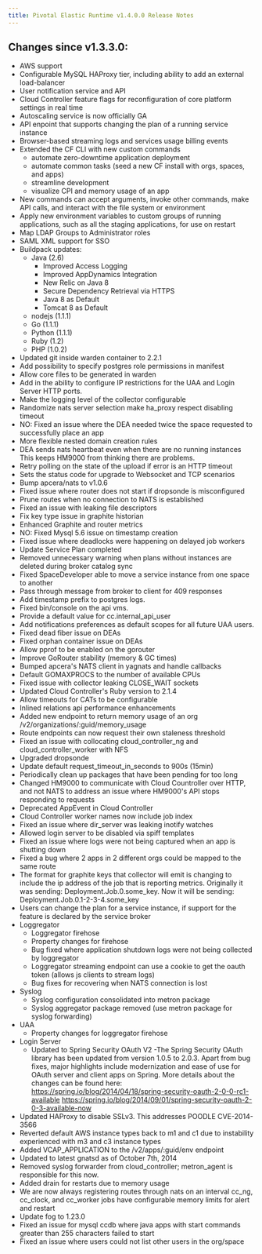 ```yaml
---
title: Pivotal Elastic Runtime v1.4.0.0 Release Notes
---
```


## Changes since v1.3.3.0:

* AWS support
* Configurable MySQL HAProxy tier, including ability to add an external load-balancer
* User notification service and API
* Cloud Controller feature flags for reconfiguration of core platform settings in real time
* Autoscaling service is now officially GA
* API enpoint that supports changing the plan of a running service instance
* Browser-based streaming logs and services usage billing events
* Extended the CF CLI with new custom commands
	* automate zero-downtime application deployment
	* automate common tasks (seed a new CF install with orgs, spaces, and apps)
	* streamline development
	* visualize CPI and memory usage of an app
* New commands can accept arguments, invoke other commands, make API calls, and interact with the file system or environment
* Apply new environment variables to custom groups of running applications, such as all the staging applications, for use on restart
* Map LDAP Groups to Administrator roles
* SAML XML support for SSO
* Buildpack updates:
	* Java (2.6)
		* Improved Access Logging
		* Improved AppDynamics Integration
		* New Relic on Java 8
		* Secure Dependency Retrieval via HTTPS
		* Java 8 as Default
		* Tomcat 8 as Default
	* nodejs (1.1.1)
	* Go (1.1.1)
	* Python (1.1.1)
	* Ruby (1.2)
	* PHP (1.0.2)
* Updated git inside warden container to 2.2.1
* Add possibility to specify postgres role permissions in manifest
* Allow core files to be generated in warden
* Add in the ability to configure IP restrictions for the UAA and Login Server HTTP ports.
* Make the logging level of the collector configurable
* Randomize nats server selection
make ha_proxy respect disabling timeout
* NO: Fixed an issue where the DEA needed twice the space requested to successfully place an app
* More flexible nested domain creation rules
* DEA sends nats heartbeat even when there are no running instances This keeps HM9000 from thinking there are problems.
* Retry polling on the state of the upload if error is an HTTP timeout
* Sets the status code for upgrade to Websocket and TCP scenarios
* Bump apcera/nats to v1.0.6
* Fixed issue where router does not start if dropsonde is misconfigured
* Prune routes when no connection to NATS is established
* Fixed an issue with leaking file descriptors
* Fix key type issue in graphite historian
* Enhanced Graphite and router metrics
* NO: Fixed Mysql 5.6 issue on timestamp creation
* Fixed issue where deadlocks were happening on delayed job workers
* Update Service Plan completed
* Removed unnecessary warning when plans without instances are deleted during broker catalog sync
* Fixed SpaceDeveloper able to move a service instance from one space to another
* Pass through message from broker to client for 409 responses
* Add timestamp prefix to postgres logs.
* Fixed bin/console on the api vms.
* Provide a default value for cc.internal_api_user
* Add notifications preferences as default scopes for all future UAA users.
* Fixed dead fiber issue on DEAs
* Fixed orphan container issue on DEAs
* Allow pprof to be enabled on the gorouter
* Improve GoRouter stability (memory & GC times)
* Bumped apcera's NATS client in yagnats and handle callbacks
* Default GOMAXPROCS to the number of available CPUs
* Fixed issue with collector leaking CLOSE_WAIT sockets
* Updated Cloud Controller's Ruby version to 2.1.4
* Allow timeouts for CATs to be configurable
* Inlined relations api performance enhancements
* Added new endpoint to return memory usage of an org /v2/organizations/:guid/memory_usage
* Route endpoints can now request their own staleness threshold
* Fixed an issue with collocating cloud_controller_ng and cloud_controller_worker with NFS
* Upgraded dropsonde
* Update default request_timeout_in_seconds to 900s (15min)
* Periodically clean up packages that have been pending for too long
* Changed HM9000 to communicate with Cloud Countroller over HTTP, and not NATS to address an issue where HM9000's API stops responding to requests
* Deprecated AppEvent in Cloud Controller
* Cloud Controller worker names now include job index
* Fixed an issue where dir_server was leaking inotify watches
* Allowed login server to be disabled via spiff templates
* Fixed an issue where logs were not being captured when an app is shutting down
* Fixed a bug where 2 apps in 2 different orgs could be mapped to the same route
* The format for graphite keys that collector will emit is changing to include the ip address of the job that is reporting metrics.
Originally it was sending: Deployment.Job.0.some_key.
Now it will be sending: Deployment.Job.0.1-2-3-4.some_key
* Users can change the plan for a service instance, if support for the feature is declared by the service broker
* Loggregator
	* Loggregator firehose
	* Property changes for firehose
	* Bug fixed where application shutdown logs were not being collected by loggregator
	* Loggregator streaming endpoint can use a cookie to get the oauth token (allows js clients to stream logs)
	* Bug fixes for recovering when NATS connection is lost
* Syslog
	* Syslog configuration consolidated into metron package
	* Syslog aggregator package removed (use metron package for syslog forwarding)
* UAA
	* Property changes for loggregator firehose
* Login Server
	* Updated to Spring Security OAuth V2 -The Spring Security OAuth library has been updated from version 1.0.5 to 2.0.3.
Apart from bug fixes, major highlights include modernization and ease of use for OAuth server and client apps on Spring. More details about the changes can be found here:
https://spring.io/blog/2014/04/18/spring-security-oauth-2-0-0-rc1-available
https://spring.io/blog/2014/09/01/spring-security-oauth-2-0-3-available-now
* Updated HAProxy to disable SSLv3. This addresses POODLE CVE-2014-3566
* Reverted default AWS instance types back to m1 and c1 due to instability experienced with m3 and c3 instance types
* Added VCAP_APPLICATION to the /v2/apps/:guid/env endpoint
* Updated to latest gnatsd as of October 7th, 2014
* Removed syslog forwarder from cloud_controller; metron_agent is responsible for this now.
* Added drain for restarts due to memory usage
* We are now always registering routes through nats on an interval
cc_ng, cc_clock, and cc_worker jobs have configurable memory limits for alert and restart
* Update fog to 1.23.0
* Fixed an issue for mysql ccdb where java apps with start commands greater than 255 characters failed to start
* Fixed an issue where users could not list other users in the org/space







